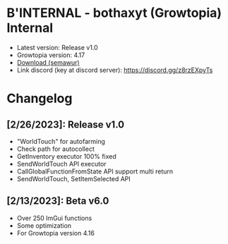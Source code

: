 # B'INTERNAL - bothaxyt (Growtopia) Internal
* Latest version: Release v1.0
* Growtopia version: 4.17
* [Download (semawur)](https://semawur.com/Pf1Ep)
* Link discord (key at discord server): https://discord.gg/z8rzEXpyTs

# Changelog
## [2/26/2023]: Release v1.0
* "WorldTouch" for autofarming
* Check path for autocollect
* GetInventory executor 100% fixed
* SendWorldTouch API executor
* CallGlobalFunctionFromState API support multi return
* SendWorldTouch, SetItemSelected API

## [2/13/2023]: Beta v6.0
* Over 250 ImGui functions
* Some optimization
* For Growtopia version 4.16
